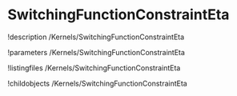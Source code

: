 <!-- MOOSE Documentation Stub: Remove this when content is added. -->

# SwitchingFunctionConstraintEta
!description /Kernels/SwitchingFunctionConstraintEta

!parameters /Kernels/SwitchingFunctionConstraintEta

!listingfiles /Kernels/SwitchingFunctionConstraintEta

!childobjects /Kernels/SwitchingFunctionConstraintEta
